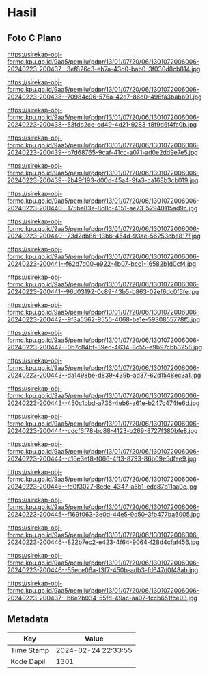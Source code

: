 # Hasil

## Foto C Plano

https://sirekap-obj-formc.kpu.go.id/9aa5/pemilu/pdpr/13/01/07/20/06/1301072006006-20240223-200437--3ef826c3-eb7a-43d0-bab0-3f030d8cb814.jpg

https://sirekap-obj-formc.kpu.go.id/9aa5/pemilu/pdpr/13/01/07/20/06/1301072006006-20240223-200438--70984c96-576a-42e7-86d0-496fa3babb91.jpg

https://sirekap-obj-formc.kpu.go.id/9aa5/pemilu/pdpr/13/01/07/20/06/1301072006006-20240223-200438--53fdb2ce-ed49-4d21-9283-f8f9d6f4fc0b.jpg

https://sirekap-obj-formc.kpu.go.id/9aa5/pemilu/pdpr/13/01/07/20/06/1301072006006-20240223-200439--b7d68765-9caf-41cc-a071-ad0e2dd9e7e5.jpg

https://sirekap-obj-formc.kpu.go.id/9aa5/pemilu/pdpr/13/01/07/20/06/1301072006006-20240223-200439--2b49f193-d00d-45a4-9fa3-ca168b3cb019.jpg

https://sirekap-obj-formc.kpu.go.id/9aa5/pemilu/pdpr/13/01/07/20/06/1301072006006-20240223-200440--175ba83e-8c8c-4151-ae73-52940115ad9c.jpg

https://sirekap-obj-formc.kpu.go.id/9aa5/pemilu/pdpr/13/01/07/20/06/1301072006006-20240223-200440--73d2db86-13b6-454d-93ae-56253cbe817f.jpg

https://sirekap-obj-formc.kpu.go.id/9aa5/pemilu/pdpr/13/01/07/20/06/1301072006006-20240223-200441--f62d7d00-e922-4b07-bcc1-16582b1d0cf4.jpg

https://sirekap-obj-formc.kpu.go.id/9aa5/pemilu/pdpr/13/01/07/20/06/1301072006006-20240223-200441--96d03192-0c89-43b5-b863-02ef6dc0f5fe.jpg

https://sirekap-obj-formc.kpu.go.id/9aa5/pemilu/pdpr/13/01/07/20/06/1301072006006-20240223-200442--9f3a5562-9555-4068-be1e-5930855778f5.jpg

https://sirekap-obj-formc.kpu.go.id/9aa5/pemilu/pdpr/13/01/07/20/06/1301072006006-20240223-200442--0b7c84bf-39ec-4634-8c55-e9b97cbb3256.jpg

https://sirekap-obj-formc.kpu.go.id/9aa5/pemilu/pdpr/13/01/07/20/06/1301072006006-20240223-200443--da1498be-d839-439b-ad37-62d1548ec3a1.jpg

https://sirekap-obj-formc.kpu.go.id/9aa5/pemilu/pdpr/13/01/07/20/06/1301072006006-20240223-200443--450c1bbd-a736-4eb6-a61e-b247c474fe6d.jpg

https://sirekap-obj-formc.kpu.go.id/9aa5/pemilu/pdpr/13/01/07/20/06/1301072006006-20240223-200444--cdcf6f78-bc88-4123-b269-8727f380bfe8.jpg

https://sirekap-obj-formc.kpu.go.id/9aa5/pemilu/pdpr/13/01/07/20/06/1301072006006-20240223-200444--c16e3ef8-f066-4ff3-8793-86b09e5dfee9.jpg

https://sirekap-obj-formc.kpu.go.id/9aa5/pemilu/pdpr/13/01/07/20/06/1301072006006-20240223-200445--fd0f3027-8ede-4347-a6b1-edc87b11aa0e.jpg

https://sirekap-obj-formc.kpu.go.id/9aa5/pemilu/pdpr/13/01/07/20/06/1301072006006-20240223-200445--f169f063-3e0d-44e5-9d50-3fb477ba6005.jpg

https://sirekap-obj-formc.kpu.go.id/9aa5/pemilu/pdpr/13/01/07/20/06/1301072006006-20240223-200446--822b7ec2-e423-4f64-9064-f28d4cfaf456.jpg

https://sirekap-obj-formc.kpu.go.id/9aa5/pemilu/pdpr/13/01/07/20/06/1301072006006-20240223-200446--55ece06a-f3f7-450b-adb3-fd647d0f48ab.jpg

https://sirekap-obj-formc.kpu.go.id/9aa5/pemilu/pdpr/13/01/07/20/06/1301072006006-20240223-200437--b6e2b034-55fd-49ac-aa07-fccb651fce03.jpg


## Metadata

| Key        | Value               |
| ---------- | ------------------- |
| Time Stamp | 2024-02-24 22:33:55 |
| Kode Dapil | 1301                |




